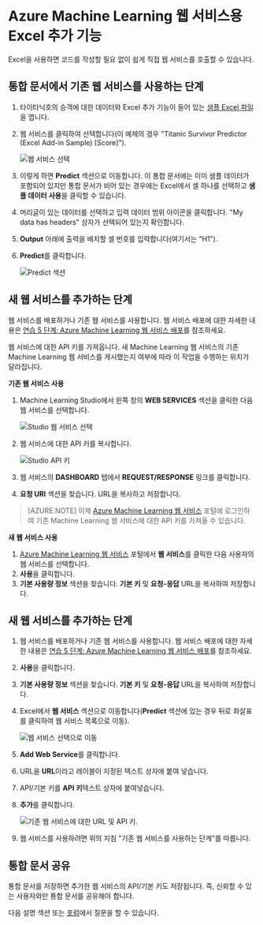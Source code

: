 <properties
    pageTitle="Machine Learning 웹 서비스용 Excel 추가 기능 | Microsoft Azure"
    description="코드를 작성하지 않고 Excel에서 직접 Azure Machine Learning 웹 서비스를 사용하는 방법입니다."
    services="machine-learning"
    documentationCenter=""
    authors="tedway"
    manager="jhubbard"
    editor="cgronlun"
    tags=""/>

<tags
    ms.service="machine-learning"
    ms.devlang="na"
    ms.topic="article"
    ms.tgt_pltfrm="na"
    ms.workload="data-services"
    ms.date="10/05/2016"
    ms.author="tedway;garye" />


# <a name="excel-add-in-for-azure-machine-learning-web-services"></a>Azure Machine Learning 웹 서비스용 Excel 추가 기능

Excel을 사용하면 코드를 작성할 필요 없이 쉽게 직접 웹 서비스를 호출할 수 있습니다.

## <a name="steps-to-use-an-existing-web-service-in-the-workbook"></a>통합 문서에서 기존 웹 서비스를 사용하는 단계

1. 타이타닉호의 승객에 대한 데이터와 Excel 추가 기능이 들어 있는 [샘플 Excel 파일](http://aka.ms/amlexcel-sample-2)을 엽니다.
2. 웹 서비스를 클릭하여 선택합니다(이 예제의 경우 "Titanic Survivor Predictor (Excel Add-in Sample) [Score]").

    ![웹 서비스 선택][01]

3. 이렇게 하면 **Predict** 섹션으로 이동합니다.  이 통합 문서에는 이미 샘플 데이터가 포함되어 있지만 통합 문서가 비어 있는 경우에는 Excel에서 셀 하나를 선택하고 **샘플 데이터 사용**을 클릭할 수 있습니다.
4. 머리글이 있는 데이터를 선택하고 입력 데이터 범위 아이콘을 클릭합니다.  "My data has headers" 상자가 선택되어 있는지 확인합니다.
5. **Output** 아래에 출력을 배치할 셀 번호를 입력합니다(여기서는 "H1").
6. **Predict**를 클릭합니다.

    ![Predict 섹션][02]

## <a name="steps-to-add-a-new-web-service"></a>새 웹 서비스를 추가하는 단계

웹 서비스를 배포하거나 기존 웹 서비스를 사용합니다. 웹 서비스 배포에 대한 자세한 내용은 [연습 5 단계: Azure Machine Learning 웹 서비스 배포](machine-learning-walkthrough-5-publish-web-service.md)를 참조하세요.

웹 서비스에 대한 API 키를 가져옵니다. 새 Machine Learning 웹 서비스의 기존 Machine Learning 웹 서비스를 게시했는지 여부에 따라 이 작업을 수행하는 위치가 달라집니다.

**기존 웹 서비스 사용** 

1. Machine Learning Studio에서 왼쪽 창의 **WEB SERVICES** 섹션을 클릭한 다음 웹 서비스를 선택합니다.

    ![Studio 웹 서비스 선택][04]

2. 웹 서비스에 대한 API 키를 복사합니다.

    ![Studio API 키][05]

3. 웹 서비스의 **DASHBOARD** 탭에서 **REQUEST/RESPONSE** 링크를 클릭합니다.
4. **요청 URI** 섹션을 찾습니다.  URL을 복사하고 저장합니다.

>[AZURE.NOTE] 이제 [Azure Machine Learning 웹 서비스](https://services.azureml.net) 포털에 로그인하여 기존 Machine Learning 웹 서비스에 대한 API 키를 가져올 수 있습니다.

**새 웹 서비스 사용**

1. [Azure Machine Learning 웹 서비스](https://services.azureml.net) 포털에서 **웹 서비스**를 클릭한 다음 사용자의 웹 서비스를 선택합니다. 
2. **사용**을 클릭합니다.
3. **기본 사용량 정보** 섹션을 찾습니다. **기본 키** 및 **요청-응답** URL을 복사하여 저장합니다.


## <a name="steps-to-add-a-new-web-service"></a>새 웹 서비스를 추가하는 단계

1. 웹 서비스를 배포하거나 기존 웹 서비스를 사용합니다. 웹 서비스 배포에 대한 자세한 내용은 [연습 5 단계: Azure Machine Learning 웹 서비스 배포](machine-learning-walkthrough-5-publish-web-service.md)를 참조하세요.
2. **사용**을 클릭합니다.
3. **기본 사용량 정보** 섹션을 찾습니다. **기본 키** 및 **요청-응답** URL을 복사하여 저장합니다.
2. Excel에서 **웹 서비스** 섹션으로 이동합니다(**Predict** 섹션에 있는 경우 뒤로 화살표를 클릭하여 웹 서비스 목록으로 이동).

    ![웹 서비스 선택으로 이동][03]
    
3. **Add Web Service**를 클릭합니다.
4. URL을 **URL**이라고 레이블이 지정된 텍스트 상자에 붙여 넣습니다.
5. API/기본 키를 **API 키**텍스트 상자에 붙여넣습니다.
6. **추가**를 클릭합니다.

    ![기존 웹 서비스에 대한 URL 및 API 키.][06]

10. 웹 서비스를 사용하려면 위의 지침 "기존 웹 서비스를 사용하는 단계"를 따릅니다.

## <a name="sharing-your-workbook"></a>통합 문서 공유

통합 문서를 저장하면 추가한 웹 서비스의 API/기본 키도 저장됩니다. 즉, 신뢰할 수 있는 사용자와만 통합 문서를 공유해야 합니다.

다음 설명 섹션 또는 [포럼](http://go.microsoft.com/fwlink/?LinkID=403669&clcid=0x409)에서 질문을 할 수 있습니다.

[01]: ./media/machine-learning-excel-add-in-for-web-services/image1.png
[02]: ./media/machine-learning-excel-add-in-for-web-services/image2.png
[03]: ./media/machine-learning-excel-add-in-for-web-services/image3.png
[04]: ./media/machine-learning-excel-add-in-for-web-services/image4.png
[05]: ./media/machine-learning-excel-add-in-for-web-services/image5.png
[06]: ./media/machine-learning-excel-add-in-for-web-services/image6.png



<!--HONumber=Oct16_HO2-->


